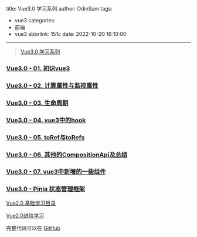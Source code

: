title: Vue3.0 学习系列
author: OdinSam
tags:
  - vue3
categories:
  - 前端
  - vue3
abbrlink: 151c
date: 2022-10-20 16:10:00
---
> [Vue3.0 学习系列](/articles/151c.html) 

<!--more-->

### [Vue3.0 - 01. 初识vue3](/articles/2774.html)

### [Vue3.0 - 02. 计算属性与监视属性](/articles/3ab3.html)

### [Vue3.0 - 03. 生命周期](/articles/4ed.html)

### [Vue3.0 - 04. vue3中的hook](/articles/bd63.html)

### [Vue3.0 - 05. toRef与toRefs](/articles/ba93.html)

### [Vue3.0 - 06. 其他的CompositionApi及总结](/articles/9754.html)

### [Vue3.0 - 07. vue3中新增的一些组件](/articles/40e7.html)

### [Vue3.0 - Pinia 状态管理框架](/articles/99b6.html)


[Vue2.0 基础学习目录](/articles/da3d.html)  

[Vue2.0进阶学习](/articles/e255.html) 

完整代码可以在 [GitHub](https://github.com/odinsam/learn-vue2.0)
